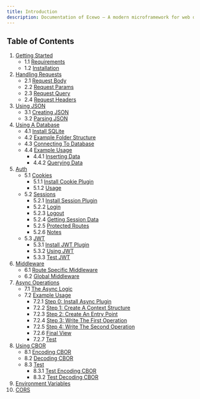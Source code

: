 ```yaml
---
title: Introduction
description: Documentation of Ecewo — A modern microframework for web development in C
---
```


## Table of Contents

1. [Getting Started](/docs/getting-started)
    - 1.1 [Requirements](/docs/getting-started#requirements)
    - 1.2 [Installation](/docs/getting-started#installation)
2. [Handling Requests](/docs/handling-requests)
    - 2.1 [Request Body](/docs/handling-requests#request-body)
    - 2.2 [Request Params](/docs/handling-requests#request-params)
    - 2.3 [Request Query](/docs/handling-requests#request-query)
    - 2.4 [Request Headers](/docs/handling-requests#request-headers)
3. [Using JSON](/docs/using-json)
    - 3.1 [Creating JSON](/docs/using-json#creating-json)
    - 3.2 [Parsing JSON](/docs/using-json#parsing-json)
4. [Using A Database](/docs/using-a-database)
    - 4.1 [Install SQLite](/docs/using-a-database#install-sqlite)
    - 4.2 [Example Folder Structure](/docs/using-a-database#example-folder-structure)
    - 4.3 [Connecting To Database](/docs/using-a-database#connecting-to-database)
    - 4.4 [Example Usage](/docs/using-a-database#example-usage)
        - 4.4.1 [Inserting Data](/docs/using-a-database#inserting-data)
        - 4.4.2 [Querying Data](/docs/using-a-database#querying-data)
5. [Auth](/docs/auth)
    - 5.1 [Cookies](/docs/auth#cookies)
        - 5.1.1 [Install Cookie Plugin](/docs/auth#install-cookie-plugin)
        - 5.1.2 [Usage](/docs/auth#usage)
    - 5.2 [Sessions](/docs/auth#sessions)
        - 5.2.1 [Install Session Plugin](/docs/auth#install-session-plugin)
        - 5.2.2 [Login](/docs/auth#login)
        - 5.2.3 [Logout](/docs/auth#logout)
        - 5.2.4 [Getting Session Data](/docs/auth#getting-session-data)
        - 5.2.5 [Protected Routes](/docs/auth#protected-routes)
        - 5.2.6 [Notes](/docs/auth#notes)
    - 5.3 [JWT](/docs/auth#jwt)
        - 5.3.1 [Install JWT Plugin](/docs/auth#install-jwt-plugin)
        - 5.3.2 [Using JWT](/docs/auth#using-jwt)
        - 5.3.3 [Test JWT](/docs/auth#test-jwt)
6. [Middleware](/docs/middleware)
    - 6.1 [Route Specific Middleware](/docs/middleware#route-specific-middleware)
    - 6.2 [Global Middleware](/docs/middleware#global-middleware)
7. [Async Operations](/docs/async-operations)
    - 7.1 [The Async Logic](/docs/async-operations#the-async-logic)
    - 7.2 [Example Usage](/docs/async-operations#example-usage)
        - 7.2.1 [Step 0: Install Async Plugin](/docs/async-operations#install-async-plugin)
        - 7.2.2 [Step 1: Create A Context Structure](/docs/async-operations#step-1-create-a-context-structure)
        - 7.2.3 [Step 2: Create An Entry Point](/docs/async-operations#step-2-create-an-entry-point)
        - 7.2.4 [Step 3: Write The First Operation](http://localhost:4321/docs/async-operations#step-3-write-the-first-operation)
        - 7.2.5 [Step 4: Write The Second Operation](http://localhost:4321/docs/async-operations#step-4-write-the-second-operation)
        - 7.2.6 [Final View](/docs/async-operations#final-view)
        - 7.2.7 [Test](/docs/async-operations#test)
8. [Using CBOR](/docs/using-cbor)
    - 8.1 [Encoding CBOR](/docs/using-cbor#encoding-cbor)
    - 8.2 [Decoding CBOR](/docs/using-cbor#decoding-cbor)
    - 8.3 [Test](/docs/using-cbor#test)
        - 8.3.1 [Test Encoding CBOR](/docs/using-cbor/#test-encoding-cbor)
        - 8.3.2 [Test Decoding CBOR](/docs/using-cbor/#testing-decoding-cbor)
9. [Environment Variables](/docs/environment-variables)
10. [CORS](/docs/cors)

